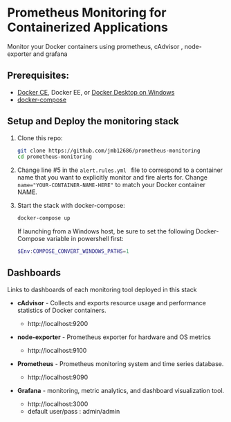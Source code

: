 # Prometheus Monitoring for Containerized Applications
Monitor your Docker containers using prometheus, cAdvisor , node-exporter and grafana
## Prerequisites:
* [Docker CE](https://docs.docker.com/install/), Docker EE, or [Docker Desktop on Windows](https://docs.docker.com/docker-for-windows/install/)
* [docker-compose](https://docs.docker.com/compose/install/)

## Setup and Deploy the monitoring stack
1. Clone this repo:
    ```bash
    git clone https://github.com/jmb12686/prometheus-monitoring
    cd prometheus-monitoring
    ```

2. Change line #5 in the `alert.rules.yml ` file to correspond to a container name that you want to explicitly monitor and fire alerts for.  Change `name="YOUR-CONTAINER-NAME-HERE"` to match your Docker container NAME.

3. Start the stack with docker-compose:
    ```bash
    docker-compose up
    ```

    If launching from a Windows host, be sure to set the following Docker-Compose variable in powershell first:
    ```powershell
    $Env:COMPOSE_CONVERT_WINDOWS_PATHS=1
    ```

## Dashboards
Links to dashboards of each monitoring tool deployed in this stack
* **cAdvisor** - Collects and exports resource usage and performance statistics of Docker containers.
    * http://localhost:9200

* **node-exporter** - Prometheus exporter for hardware and OS metrics
    * http://localhost:9100

* **Prometheus** - Prometheus monitoring system and time series database. 
    * http://localhost:9090

* **Grafana** - monitoring, metric analytics, and dashboard visualization tool.
    * http://localhost:3000
    * default user/pass : admin/admin


